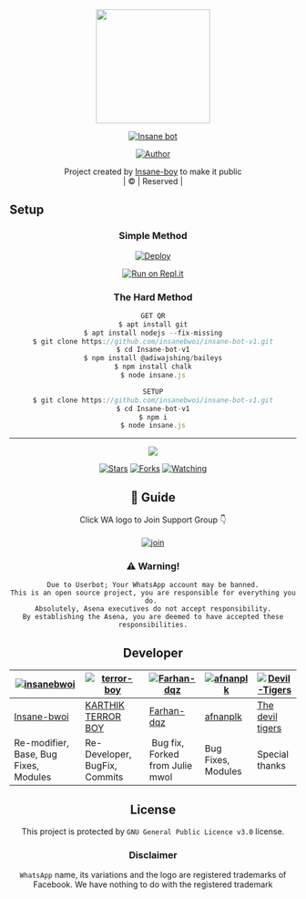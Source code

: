 
<div align="center">
  <img border-radius: 15px src="https://i.imgur.com/BiLC1Ik.jpeg" width="200" height="200"/>
  <p align="center">
<a href="#"><img title="Insane bot" src="https://img.shields.io/badge/Insane bot-green?colorA=%23ff0000&colorB=%23017e40&style=for-the-badge"></a>
</p>
  <p align="center">
<a href="https://github.com/farhan-dqz"><img title="Author" src="https://img.shields.io/badge/Author-INSANE BOY-ins/JulieMwol?color=darkblue&style=for-the-badge&logo=whatsapp"></a>
</p>
</div>
<p align="center">
Project created by <a href="https://github.com/insanebwoi">Insane-boy</a> to make it public
    <br>
       | © |
        Reserved |
    <br> 
</p>

## Setup
<div align="center">

  ### Simple Method
  
[![Deploy](https://www.herokucdn.com/deploy/button.svg)](https://heroku.com/deploy?template=https://github.com/insanebwoi/insane-bot-v1) 
  
[![Run on Repl.it](https://repl.it/badge/github/quiec/whatsAlfa)](https://replit.com/@Farhandqz/JulieMwol)
  
### The Hard Method
```js
GET QR
$ apt install git
$ apt install nodejs --fix-missing
$ git clone https://github.com/insanebwoi/insane-bot-v1.git
$ cd Insane-bot-v1
$ npm install @adiwajshing/baileys
$ npm install chalk
$ node insane.js
```
      
```js
SETUP
$ git clone https://github.com/insanebwoi/insane-bot-v1.git
$ cd Insane-bot-v1
$ npm i
$ node insane.js
```

----

  <p align="center">
  <a href="https://github.com/insanebwoi/insane-bot-v1">
    
<a href="https://github.com/insanebwoi/followers">
<img src="https://img.shields.io/github/repo-size/insanebwoi/insane-bot-v1?color=green&label=Repo%20total%20size&style=plastic">
<p align="center">
<a href="https://github.com/insanebwoi/followers"
<img title="Followers" src="https://img.shields.io/github/followers/insanebwoi?color=blue&style=flat-square"></a>
<a href="https://github.com/insanebwoi/Julie-Mwol/stargazers/"><img title="Stars" src="https://img.shields.io/github/stars/farhan-dqz/JulieMwol?color=blue&style=flat-square"></a>
<a href="https://github.com/insanebwoi/Julie-Mwol/network/members"><img title="Forks" src="https://img.shields.io/github/forks/farhan-dqz/JulieMwol?color=blue&style=flat-square"></a>
<a href="https://github.com/insanebwoi/Julie-Mwol/watchers"><img title="Watching" src="https://img.shields.io/github/watchers/farhan-dqz/JulieMwol?label=Watchers&color=blue&style=flat-square"></a>
</p>

## 📢 Guide
Click WA logo to Join Support Group 👇
    <br>
<br>
  [![join](https://github.com/Alien-alfa/PublicBot/blob/main/wlogo.svg.png)](https://chat.whatsapp.com/BT0nNPBthyFI1ejoSr0i7W)
  <div align="center">
       
    
### ⚠️ Warning! 
```
Due to Userbot; Your WhatsApp account may be banned.
This is an open source project, you are responsible for everything you do. 
Absolutely, Asena executives do not accept responsibility.
By establishing the Asena, you are deemed to have accepted these responsibilities.
```

## Developer
  <div align="center">
    
  [![insanebwoi](https://i.imgur.com/BiLC1Ik.jpeg?size=150)](https://github.com/insanebwoi) | [![terror-boy](https://i.imgur.com/B5KVzI6.jpeg?size=100)](https://github.com/TOXIC-DEVIL) |  [![Farhan-dqz](https://avatars.githubusercontent.com/u/83164448?v=4)](https://github.com/AI-VIKI) | [![afnanplk](https://github.com/afnanplk.png?size=100)](https://github.com/afnanplk) | [![Devil-Tigers](https://1.bp.blogspot.com/-YGiqPqkPOMM/YOQ3GhgHeyI/AAAAAAAAAeA/9mgG1wEjpSIpUtJDz6Qj4AIAA2bQurx9QCPcBGAYYCw/s1000/WhatsApp%2BImage%2B2021-07-06%2Bat%2B4.23.34%2BPM.jpeg?size=100)](https://github.com/insanebwoi) 
------|------|------|------|------
[Insane-bwoi](https://github.com/insanebwoi) | [KARTHIK TERROR BOY](https://github.com/terror-boy) | [Farhan-dqz](https://github.com/farhan-dqz) | [afnanplk](https://github.com/afnanplk) | [The devil tigers](https://github.com/Devil-Tigers)
Re-modifier, Base, Bug Fixes, Modules| Re-Developer, BugFix, Commits |  Bug fix, Forked from Julie mwol | Bug Fixes, Modules | Special thanks|
  </div>
    


## License
This project is protected by `GNU General Public Licence v3.0` license.

### Disclaimer
`WhatsApp` name, its variations and the logo are registered trademarks of Facebook. We have nothing to do with the registered trademark
